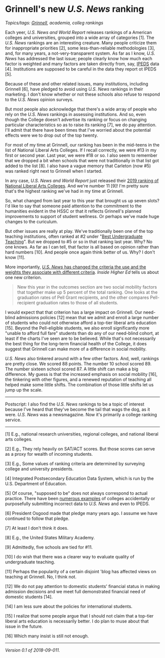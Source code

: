 Grinnell's new _U.S. News_ ranking
================================

*Topics/tags: [Grinnell](index-grinnell), academia, colleg rankings*

Each yeer, _U.S. News and World Report_ releases rankings of a American
colleges and universities, grouped into a wide array of categories [1].
The _U.S. News_ rankings are an interesting creature.  Many people criticize
them for inappropriate priorities [2], some less-than-reliable methodologies
[3], and, for many years, a not-very-transparent system.  As far as I
know, _U.S. News_ has addressed the last issue; people clearly know how
much each factor is weighted and many factors are taken directly from,
say, [IPEDS](https://nces.ed.gov/ipeds/) data [4].  Institutions are 
supposed to be careful in the data they report ot IPEDS [5].  

Because of these and other related issues, many institutions, including
Grinnell [6], have pledged to avoid using _U.S. News_ rankings in their
marketing.  I don't know whether or not these schools also refuse to
respond to the _U.S. News_ opinion surveys.

But most people also acknowledge that there's a wide array of people who
rely on the _U.S. News_ rankings in assessing institutions.  And so,
even though the College doesn't advertise its ranking or focus on
changing particular characteristics so as to raise its ranking [7],
we do pay attention.  I'll admit that there have been times that I've
worried about the potential effects were we to drop out of the top twenty.

For most of my time at Grinnell, our ranking has been in the mid-teens
in the list of National Liberal Arts Colleges.  If I recall correctly,
we were #13 in my first or second year.  Last year, we were #18 or so.
I also seem to remember that we dropped a bit when schools that were
not traditionally in that list got added to the list [8].  I also have
a vague memory that Carleton (now #5) was ranked right next to Grinnell
when I started.

In any case, _U.S. News and World Report_ just released their [2019
ranking of National Liberal Arts Colleges](https://www.usnews.com/best-colleges/rankings/national-liberal-arts-colleges).   And we're number 11 [9]!  I'm
pretty sure that's the highest ranking we've had in my time at Grinnell.

So, what changed from last year to this year that brought us up seven
slots?  I'd like to say that someone paid attention to the commitment
to the humanities evident in the HSSC or that it reflects Grinnell's
planned improvements to support of student wellness.  Or perhaps we've
made huge changes to the curiculum.  

But other issues are really at play.  We've traditionally been one of the
top teaching institutions, often ranked at #2 under "[Best Undergraduate
Teaching](https://www.usnews.com/best-colleges/rankings/national-liberal-arts-colleges/undergraduate-teaching)".
But we dropped to #5 or so in that ranking last year.  Why?  No one knows.
As far as I can tell, that factor is all based on opinion rather than
hard numbers [10].  And people once again think better of us.  Why?  I
don't know [11].

More importantly, [_U.S. News_ has changed the criteria the use and the
weights they associate with different criteria](https://www.insidehighered.com/admissions/article/2018/09/10/us-news-says-it-has-shifted-rankings-focus-social-mobility-has-it).  _Inside Higher Ed_ tells us about one new criterion.

> New this year in the outcomes section are two social mobility factors that together make up 5 percent of the total ranking. One looks at the graduation rates of Pell Grant recipients, and the other compares Pell-recipient graduation rates to those of all students. 

I would expect that that criterion has a large impact on Grinnell.  Our
need-blind admissions policies [12] mean that we admit and enroll a large
number of students who could not otherwise afford a top-tier liberal
arts education [15].  Beyond the Pell-eligible students, we also enroll
significantly more "unable to afford full fare" students than do any of
our need-blind cohort, at least if the charts I've seen are to be believed.
While that's not necessarily the best thing for the long-term financial
health of the College, it does suggest that Grinnell can make more of a
difference in social mobility.

_U.S. News_ also tinkered around with a few other factors.  And, well,
rankings are pretty close.  We scored 88 points.  The number 10 school
scored 89.  The number sixteen school scored 87.  A little shift can
make a big difference.  My guess is that the increased emphasis on social
mobility [16], the tinkering with other figures, and a renewed reputation
of teaching all helped make some little shifts.  The combination of
those little shifts let us jump up the scale.

---

Postscript: I also find the _U.S. News_ rankings to be a topic of interest
because I've heard that they've become the tail that wags the dog, as it
were.  _U.S. News_ was a newsmagazine.  Now it's primarily a college ranking
service.

---

[1] E.g., national research universities, regional colleges, and national
liberal arts colleges.

[2] E.g., They rely heavily on SAT/ACT scores.  But those scores can serve as a
proxy for wealth of incoming students.

[3] E.g., Some values of ranking criteria are determined by surveying 
college and university presidents.

[4] Integrated Postsecondary Education Data System, which is run by the
U.S. Department of Education.

[5] Of course, "supposed to be" does not
always correspond to actual practice.  There have been [numerous
examples](https://www.insidehighered.com/admissions/article/2018/08/27/eight-more-colleges-identified-submitting-incorrect-data-us-news)
of colleges accidentally or purposefully submitting incorrect data to
_U.S. News_ and even to IPEDS.

[6] President Osgood made that pledge many years ago.  I assume we have
continued to follow that pledge.

[7] At least I don't think it does.

[8] E.g., the United States Military Academy.

[9] Admittedly, five schools are tied for #11.

[10] I do wish that there was a clearer way to evaluate quality of
undergraduate teaching.

[11] Perhaps the popularity of a certain disjoint 'blog has affected
views on teaching at Grinnell.  No, I think not.

[12] We do not pay attention to domestic students' financial status
in making admission decisions and we meet full demonstrated financial
need of domestic students [14].

[14] I am less sure about the policies for international students.  

[15] I realize that some people argue that I should not claim that
a top-tier liberal arts education is necessarily better.  I do plan
to muse about that issue in the future.

[16] Which many insist is still not enough.

---

*Version 0.1 of 2018-09-011.*
